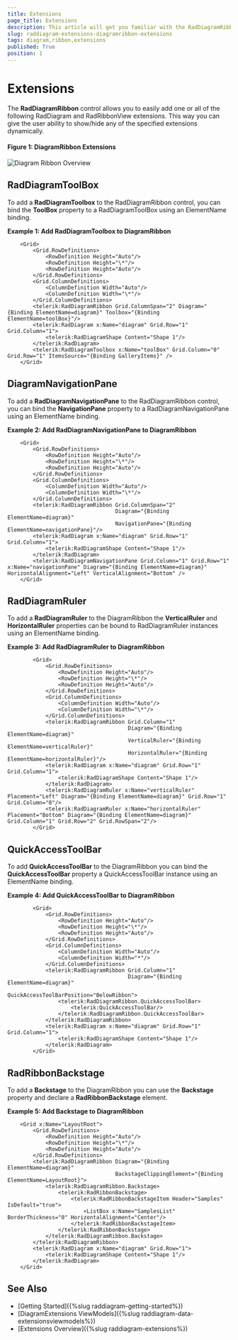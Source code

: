 ```yaml
---
title: Extensions
page_title: Extensions
description: This article will get you familiar with the RadDiagramRibbon control extensions.
slug: raddiagram-extensions-diagramribbon-extensions
tags: diagram,ribbon,extensions
published: True
position: 1
---
```


# Extensions

The __RadDiagramRibbon__ control allows you to easily add one or all of the following RadDiagram and RadRibbonView extensions. This way you can give the user ability to show/hide any of the specified extensions dynamically.

#### __Figure 1: DiagramRibbon Extensions__ 
![Diagram Ribbon Overview](images/RadDiagram_DiagramRibbon_Extensions.png)

## RadDiagramToolBox

To add a __RadDiagramToolbox__ to the RadDiagramRibbon control, you can bind the __ToolBox__ property to a RadDiagramToolBox using an ElementName binding.

__Example 1: Add RadDiagramToolbox to DiagramRibbon__
```XAML
	<Grid>
        <Grid.RowDefinitions>
            <RowDefinition Height="Auto"/>
            <RowDefinition Height="\*"/>
            <RowDefinition Height="Auto"/>
        </Grid.RowDefinitions>
        <Grid.ColumnDefinitions>
            <ColumnDefinition Width="Auto"/>
            <ColumnDefinition Width="\*"/>
        </Grid.ColumnDefinitions>
        <telerik:RadDiagramRibbon Grid.ColumnSpan="2" Diagram="{Binding ElementName=diagram}" Toolbox="{Binding ElementName=toolBox}"/>
        <telerik:RadDiagram x:Name="diagram" Grid.Row="1" Grid.Column="1">
            <telerik:RadDiagramShape Content="Shape 1"/>
        </telerik:RadDiagram>
        <telerik:RadDiagramToolbox x:Name="toolBox" Grid.Column="0" Grid.Row="1" ItemsSource="{Binding GalleryItems}" />      
    </Grid>
```

## DiagramNavigationPane

To add a __RadDiagramNavigationPane__ to the RadDiagramRibbon control, you can bind the __NavigationPane__ property to a RadDiagramNavigationPane using an ElementName binding.

__Example 2: Add RadDiagramNavigationPane to DiagramRibbon__
```XAML
	<Grid>
        <Grid.RowDefinitions>
            <RowDefinition Height="Auto"/>
            <RowDefinition Height="\*"/>
            <RowDefinition Height="Auto"/>
        </Grid.RowDefinitions>
        <Grid.ColumnDefinitions>
            <ColumnDefinition Width="Auto"/>
            <ColumnDefinition Width="\*"/>
        </Grid.ColumnDefinitions>
        <telerik:RadDiagramRibbon Grid.ColumnSpan="2" 
                                  Diagram="{Binding ElementName=diagram}" 
                                  NavigationPane="{Binding ElementName=navigationPane}"/>
        <telerik:RadDiagram x:Name="diagram" Grid.Row="1" Grid.Column="1">
            <telerik:RadDiagramShape Content="Shape 1"/>
        </telerik:RadDiagram>
        <telerik:RadDiagramNavigationPane Grid.Column="1" Grid.Row="1" x:Name="navigationPane" Diagram="{Binding ElementName=diagram}" HorizontalAlignment="Left" VerticalAlignment="Bottom" />    
    </Grid>
```

## RadDiagramRuler

To add a __RadDiagramRuler__ to the DiagramRibbon the __VerticalRuler__ and __HorizontalRuler__ properties can be bound to RadDiagramRuler instances using an ElementName binding.

__Example 3: Add RadDiagramRuler to DiagramRibbon__
```XAML
		<Grid>
			<Grid.RowDefinitions>
				<RowDefinition Height="Auto"/>
				<RowDefinition Height="\*"/>
				<RowDefinition Height="Auto"/>
			</Grid.RowDefinitions>
			<Grid.ColumnDefinitions>
				<ColumnDefinition Width="Auto"/>
				<ColumnDefinition Width="\*"/>
			</Grid.ColumnDefinitions>
			<telerik:RadDiagramRibbon Grid.Column="1"
									  Diagram="{Binding ElementName=diagram}"    
									  VerticalRuler="{Binding ElementName=verticalRuler}"
									  HorizontalRuler="{Binding ElementName=horizontalRuler}"/>
			<telerik:RadDiagram x:Name="diagram" Grid.Row="1" Grid.Column="1">
				<telerik:RadDiagramShape Content="Shape 1"/>
			</telerik:RadDiagram>
			<telerik:RadDiagramRuler x:Name="verticalRuler" Placement="Left" Diagram="{Binding ElementName=diagram}" Grid.Row="1" Grid.Column="0"/>
			<telerik:RadDiagramRuler x:Name="horizontalRuler" Placement="Bottom" Diagram="{Binding ElementName=diagram}" Grid.Column="1" Grid.Row="2" Grid.RowSpan="2"/>
		</Grid>
```

## QuickAccessToolBar

To add __QuickAccessToolBar__ to the DiagramRibbon you can bind the **QuickAccessToolBar** property a QuickAccessToolBar instance using an ElementName binding.

__Example 4: Add QuickAccessToolBar to DiagramRibbon__
```XAML
		<Grid>
			<Grid.RowDefinitions>
				<RowDefinition Height="Auto"/>
				<RowDefinition Height="\*"/>
				<RowDefinition Height="Auto"/>
			</Grid.RowDefinitions>
			<Grid.ColumnDefinitions>
				<ColumnDefinition Width="Auto"/>
				<ColumnDefinition Width="*"/>
			</Grid.ColumnDefinitions>
			<telerik:RadDiagramRibbon Grid.Column="1"
									  Diagram="{Binding ElementName=diagram}"  
									  QuickAccessToolBarPosition="BelowRibbon">
				<telerik:RadDiagramRibbon.QuickAccessToolBar>
					<telerik:QuickAccessToolBar/>
				</telerik:RadDiagramRibbon.QuickAccessToolBar>
			</telerik:RadDiagramRibbon>
			<telerik:RadDiagram x:Name="diagram" Grid.Row="1" Grid.Column="1">
				<telerik:RadDiagramShape Content="Shape 1"/>
			</telerik:RadDiagram>    
		</Grid>
```

## RadRibbonBackstage

To add a __Backstage__ to the DiagramRibbon you can use the __Backstage__ property and declare a __RadRibbonBackstage__ element.

__Example 5: Add Backstage to DiagramRibbon__
```XAML
	<Grid x:Name="LayoutRoot">
		<Grid.RowDefinitions>
			<RowDefinition Height="Auto"/>
			<RowDefinition Height="\*"/>
			<RowDefinition Height="Auto"/>
		</Grid.RowDefinitions>
		<telerik:RadDiagramRibbon Diagram="{Binding ElementName=diagram}"   
								  BackstageClippingElement="{Binding ElementName=LayoutRoot}">
			<telerik:RadDiagramRibbon.Backstage>
				<telerik:RadRibbonBackstage>
					<telerik:RadRibbonBackstageItem Header="Samples" IsDefault="true">
						<ListBox x:Name="SamplesList" BorderThickness="0" HorizontalAlignment="Center"/>
					</telerik:RadRibbonBackstageItem>
				</telerik:RadRibbonBackstage>
			</telerik:RadDiagramRibbon.Backstage>
		</telerik:RadDiagramRibbon>
		<telerik:RadDiagram x:Name="diagram" Grid.Row="1">
			<telerik:RadDiagramShape Content="Shape 1"/>
		</telerik:RadDiagram>    
	</Grid>
```

## See Also

* [Getting Started]({%slug raddiagram-getting-started%})
* [DiagramExtensions ViewModels]({%slug raddiagram-data-extensionsviewmodels%})
* [Extensions Overview]({%slug raddiagram-extensions%})
